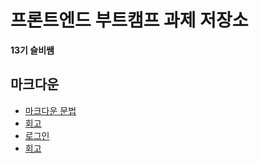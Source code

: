 # 프론트엔드 부트캠프 과제 저장소

**13기 슬비쌤**

## 마크다운

- [마크다운 문법](./src/md/markdown.md)
- [회고](./src/md/retrospect.md)
- [로그인](./src/login/login.html)
- [회고](./src/login/login.md)
